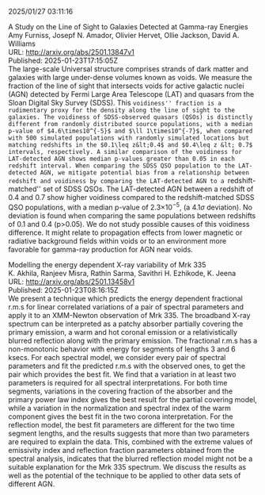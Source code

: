 2025/01/27 03:11:16  

A Study on the Line of Sight to Galaxies Detected at Gamma-ray Energies  
Amy Furniss, Josepf N. Amador, Olivier Hervet, Ollie Jackson, David A. Williams  
URL: http://arxiv.org/abs/2501.13847v1  
Published: 2025-01-23T17:15:05Z  
  The large-scale Universal structure comprises strands of dark matter and galaxies with large under-dense volumes known as voids. We measure the fraction of the line of sight that intersects voids for active galactic nuclei (AGN) detected by Fermi Large Area Telescope (LAT) and quasars from the Sloan Digital Sky Survey (SDSS). This ``voidiness'' fraction is a rudimentary proxy for the density along the line of sight to the galaxies. The voidiness of SDSS-observed quasars (QSOs) is distinctly different from randomly distributed source populations, with a median p-value of $4.6\times10^{-5}$ and $\ll 1\times10^{-7}$, when compared with 500 simulated populations with randomly simulated locations but matching redshifts in the $0.1\leq z&lt;0.4$ and $0.4\leq z &lt; 0.7$ intervals, respectively. A similar comparison of the voidiness for LAT-detected AGN shows median p-values greater than 0.05 in each redshift interval. When comparing the SDSS QSO population to the LAT-detected AGN, we mitigate potential bias from a relationship between redshift and voidiness by comparing the LAT-detected AGN to a ``redshift-matched'' set of SDSS QSOs. The LAT-detected AGN between a redshift of 0.4 and 0.7 show higher voidiness compared to the redshift-matched SDSS QSO populations, with a median p-value of 2.3$\times10^{-5}$, (a $4.1\sigma$ deviation). No deviation is found when comparing the same populations between redshifts of 0.1 and 0.4 (p&gt;0.05). We do not study possible causes of this voidiness difference. It might relate to propagation effects from lower magnetic or radiative background fields within voids or to an environment more favorable for gamma-ray production for AGN near voids.   

Modelling the energy dependent X-ray variability of Mrk 335  
K. Akhila, Ranjeev Misra, Rathin Sarma, Savithri H. Ezhikode, K. Jeena  
URL: http://arxiv.org/abs/2501.13458v1  
Published: 2025-01-23T08:16:15Z  
  We present a technique which predicts the energy dependent fractional r.m.s for linear correlated variations of a pair of spectral parameters and apply it to an XMM-Newton observation of Mrk 335. The broadband X-ray spectrum can be interpreted as a patchy absorber partially covering the primary emission, a warm and hot coronal emission or a relativistically blurred reflection along with the primary emission. The fractional r.m.s has a non-monotonic behavior with energy for segments of lengths 3 and 6 ksecs. For each spectral model, we consider every pair of spectral parameters and fit the predicted r.m.s with the observed ones, to get the pair which provides the best fit. We find that a variation in at least two parameters is required for all spectral interpretations. For both time segments, variations in the covering fraction of the absorber and the primary power law index gives the best result for the partial covering model, while a variation in the normalization and spectral index of the warm component gives the best fit in the two corona interpretation. For the reflection model, the best fit parameters are different for the two time segment lengths, and the results suggests that more than two parameters are required to explain the data. This, combined with the extreme values of emissivity index and reflection fraction parameters obtained from the spectral analysis, indicates that the blurred reflection model might not be a suitable explanation for the Mrk 335 spectrum. We discuss the results as well as the potential of the technique to be applied to other data sets of different AGN.   

